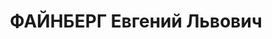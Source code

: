 ---
title: ФАЙНБЕРГ Евгений Львович
description: "1904 р. н., Сумська обл., м. Путивль Путивльського р-ну, єврей, член\
  \ ВКП(б), освіта середня, м. Москва (Росія), секретар ЦК ВЛКСМ (з 1935 р.). Наприкінці\
  \ 1919 р. - на початку 1920 р. - завідувач політосвіти Путивльського повітового\
  \ комітету РКСМ \n  Арешт 9.07.1937. Військовою колегією Верховного Суду СРСР 26.10.1937\
  \ за участь в антирадянській контрреволюційній молодіжній організації (ст.ст. 58-8,\
  \ 58-11 КК РСФРР) засуджений до ВМП. Розстріляний 26.10.1937, м. Москва, похований\
  \ на Донському цвинтарі. \n  Реабілітований 16.03.1956 Головною військовою прокуратурою\
  \ СРСР."
---
